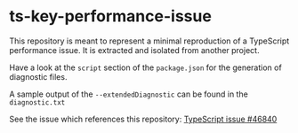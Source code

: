 # ts-key-performance-issue

This repository is meant to represent a minimal reproduction of a TypeScript performance issue.
It is extracted and isolated from another project.

Have a look at the `script` section of the `package.json` for the generation of diagnostic files.

A sample output of the `--extendedDiagnostic` can be found in the `diagnostic.txt`

See the issue which references this repository: [TypeScript issue #46840](https://github.com/microsoft/TypeScript/issues/46840)
